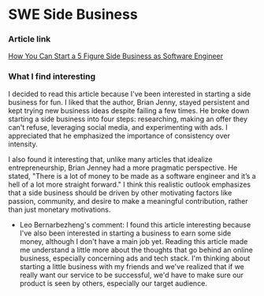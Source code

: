 # SWE Side Business

### Article link
[How You Can Start a 5 Figure Side Business as Software Engineer
](https://brianjenney.medium.com/how-you-can-start-a-5-figure-side-business-as-software-engineer-15b5634f3821)

### What I find interesting
I decided to read this article because I've been interested in starting a side business for fun. I liked that the author, Brian Jenny, stayed persistent and kept trying new business ideas despite failing a few times. He broke down starting a side business into four steps: researching, making an offer they can't refuse, leveraging social media, and experimenting with ads. I appreciated that he emphasized the importance of consistency over intensity.

I also found it interesting that, unlike many articles that idealize entrepreneurship, Brian Jenney had a more pragmatic perspective. He stated, "There is a lot of money to be made as a software engineer and it’s a hell of a lot more straight forward." I think this realistic outlook emphasizes that a side business should be driven by other motivating factors like passion, community, and desire to make a meaningful contribution, rather than just monetary motivations.

* Leo Bernarbezheng's comment: I found this article interesting because I've also been interested in starting a business to earn some side money, although I don't have a main job yet. Reading this article made me understand a little more about the thoughts that go behind an online business, especially concerning ads and tech stack. I'm thinking about starting a little business with my friends and we've realized that if we really want our service to be successful, we'd have to make sure our product is seen by others, especially our target audience.